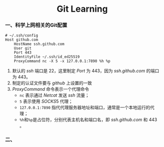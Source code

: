 <center><h1>Git Learning</h1></center>

### 一、科学上网相关的Git配置

```
# ~/.ssh/config
Host github.com
    HostName ssh.github.com
    User git
    Port 443
    IdentityFile ~/.ssh/id_ed25519
    ProxyCommand nc -X 5 -x 127.0.0.1:7890 %h %p
```

1. 默认的 $ssh$ 端口是 $22$，这里制定 $Port$ 为 $443$，因为 $ssh.github.com$ 的端口为 $443$。
2. 制定的认证文件要与 $github$ 上设置的一致
3. $ProxyCommand$ 命令表示一个代理命令
   - `nc` 表示通过 $Netcat$ 发送 $ssh$ 流量；
   - `5` 表示使用 $SOCKS5$ 代理；
   - `127.0.0.1:7890` 指代代理服务器地址和端口，通常是一个本地运行的代理；
   - `%h`和`%p`是占位符，分别代表主机名和端口名，即 $ssh.github.com$ 和 $443$ 。



### 二、
